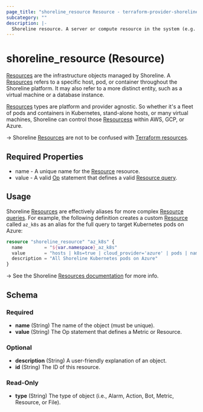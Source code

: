 ```yaml
---
page_title: "shoreline_resource Resource - terraform-provider-shoreline"
subcategory: ""
description: |-
  Shoreline resource. A server or compute resource in the system (e.g. host, pod, container).
---
```


# shoreline_resource (Resource)

[Resources](https://docs.shoreline.io/platform/resources) are the infrastructure objects managed by Shoreline.  A [Resources](https://docs.shoreline.io/platform/resources) refers to a specific host, pod, or container throughout the Shoreline platform. It may also refer to a more distinct entity, such as a virtual machine or a database instance.

[Resources](https://docs.shoreline.io/platform/resources) types are platform and provider agnostic. So whether it's a fleet of pods and containers in Kubernetes, stand-alone hosts, or many virtual machines, Shoreline can control those [Resourcess](https://docs.shoreline.io/platform/resources) within AWS, GCP, or Azure.

-> Shoreline [Resources](https://docs.shoreline.io/platform/resources) are not to be confused with [Terraform resources](https://www.terraform.io/docs/language/resources/index.html).

## Required Properties

- name - A unique name for the [Resource](https://docs.shoreline.io/platform/resources) resource.
- value - A valid [Op](https://docs.shoreline.io/op) statement that defines a valid [Resource query](https://docs.shoreline.io/platform/resources).

## Usage

Shoreline [Resources](https://docs.shoreline.io/platform/resources) are effectively aliases for more complex [Resource queries](https://docs.shoreline.io/platform/resources).  For example, the following definition creates a custom [Resource](https://docs.shoreline.io/platform/resources) called `az_k8s` as an alias for the full query to target Kubernetes pods on Azure:

```tf
resource "shoreline_resource" "az_k8s" {
  name        = "${var.namespace}_az_k8s"
  value       = "hosts | k8s=true | cloud_provider='azure' | pods | namespace=[\"${var.namespace}\"]"
  description = "All Shoreline Kubernetes pods on Azure"
}
```

-> See the Shoreline [Resources documentation](https://docs.shoreline.io/platform/resources) for more info.

<!-- schema generated by tfplugindocs -->
## Schema

### Required

- **name** (String) The name of the object (must be unique).
- **value** (String) The Op statement that defines a Metric or Resource.

### Optional

- **description** (String) A user-friendly explanation of an object.
- **id** (String) The ID of this resource.

### Read-Only

- **type** (String) The type of object (i.e., Alarm, Action, Bot, Metric, Resource, or File).